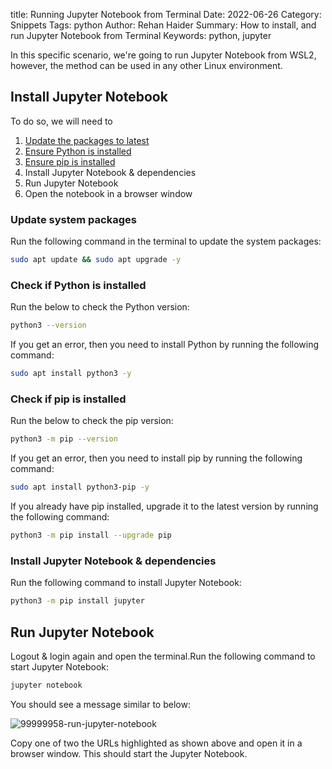 title: Running Jupyter Notebook from Terminal
Date: 2022-06-26
Category: Snippets
Tags: python
Author: Rehan Haider
Summary: How to install, and run Jupyter Notebook from Terminal
Keywords: python, jupyter

In this specific scenario, we're going to run Jupyter Notebook from WSL2, however, the method can be used in any other Linux environment.


## Install Jupyter Notebook

To do so, we will need to

1. [Update the packages to latest](#update-system-packages)
2. [Ensure Python is installed](#check-if-python-is-installed)
3. [Ensure pip is installed](#check-if-pip-is-installed)
4. Install Jupyter Notebook & dependencies
5. Run Jupyter Notebook
6. Open the notebook in a browser window


### Update system packages

Run the following command in the terminal to update the system packages:

```bash
sudo apt update && sudo apt upgrade -y
```

### Check if Python is installed

Run the below to check the Python version:

```bash
python3 --version
```

If you get an error, then you need to install Python by running the following command:

```bash
sudo apt install python3 -y
```

### Check if pip is installed

Run the below to check the pip version:

```bash
python3 -m pip --version
```
If you get an error, then you need to install pip by running the following command:

```bash
sudo apt install python3-pip -y
```

If you already have pip installed, upgrade it to the latest version by running the following command:

```bash
python3 -m pip install --upgrade pip
```


### Install Jupyter Notebook & dependencies
Run the following command to install Jupyter Notebook:

```bash
python3 -m pip install jupyter
```

## Run Jupyter Notebook

Logout & login again and open the terminal.Run the following command to start Jupyter Notebook:

```bash
jupyter notebook
```

You should see a message similar to below:

![99999958-run-jupyter-notebook]({static}/images/99999958-run-jupyter-notebook.png)

Copy one of two the URLs highlighted as shown above and open it in a browser window. 
This should start the Jupyter Notebook.
